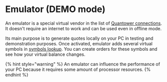 # Emulator \(DEMO mode\)

An emulator is a special virtual vendor in the list of [Quantower connections](connections-manager.md). It doesn't require an internet to work and can be used even in offline mode.

Its main purpose is to generate quotes locally on your PC in testing and demonstration purposes. Once activated, emulator adds several virtual symbols in [symbols lookup](instruments-lookup.md). You can create orders for these symbols and see how your virtual balance changes.

{% hint style="warning" %}
An emulator can influence the performance of your PC because it requires some amount of processor resources.
{% endhint %}



